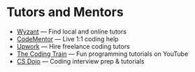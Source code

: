 # Tutors and Mentors

- [Wyzant](https://www.wyzant.com) — Find local and online tutors  
- [CodeMentor](https://www.codementor.io) — Live 1:1 coding help  
- [Upwork](https://www.upwork.com) — Hire freelance coding tutors  
- [The Coding Train](https://www.youtube.com/c/TheCodingTrain) — Fun programming tutorials on YouTube  
- [CS Dojo](https://www.youtube.com/c/CSDojo) — Coding interview prep & tutorials  
